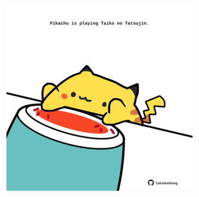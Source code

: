 <!-- built at 24/08/2021, 17:11:31 UTC -->
<p align="center">
  <img width="500" height="500" src="./ReadmeImage.svg">
</p>
